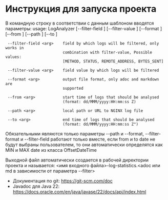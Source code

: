 # Инструкция для запуска проекта 
В командную строку в соответствии с данным шаблоном вводятся параметры: 
usage: LogAnalyzer [--filter-field <arg>] [--filter-value <arg>] [--format
       <arg>] [--from <arg>] [--path <arg>] [--to <arg>]

     --filter-field <arg>    field by which logs will be filtered, only works in
                             combination with filter-value, Possible values:
                             [METHOD, STATUS, REMOTE_ADDRESS, BYTES_SENT]

     --filter-value <arg>    field value by which logs will be filtered

     --format <arg>          output file format, only adoc and markdown are
                             supported

     --from <arg>            start time of logs that should be analysed
                             (format: dd/MMM/yyyy:HH:mm:ss Z)

     --path <arg>            local path or URL to NGINX log file

     --to <arg>              end time of logs that should be analysed 
                             (format: dd/MMM/yyyy:HH:mm:ss Z")

Обязательными являются только параметры --path и --format, --filter-format и --filter-field работают только вместе,
если from и to date не будут выбраны пользователем, то они автоматически определятся как MIN и MAX date из класса OffsetDateTime

Выходной файл автоматически создается в рабочей директории проекта и называется: <имя входного файла>-log-statistics.<adoc или md в зависимости от параметра --filter>

- Документация по git: https://git-scm.com/doc
- Javadoc для Java 22:
  https://docs.oracle.com/en/java/javase/22/docs/api/index.html

[course-url]: https://edu.tinkoff.ru/all-activities/courses/870efa9d-7067-4713-97ae-7db256b73eab
